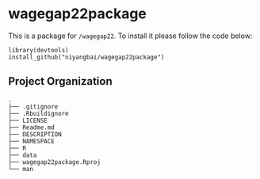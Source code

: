 # wagegap22package
This is a package for `/wagegap22`. To install it please follow the code below:

```
library(devtools)
install_github("niyangbai/wagegap22package")
```
Project Organization
------------

    .
    ├── .gitignore
    ├── .Rbuildignore
    ├── LICENSE
    ├── Readme.md
    ├── DESCRIPTION
    ├── NAMESPACE
    ├── R
    ├── data
    ├── wagegap22package.Rproj
    └── man
